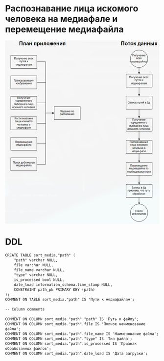 # Распознавание лица искомого человека на медиафале и перемещение медиафайла
![face_detection.png](./description/face_detection.png)

# DDL 
```
CREATE TABLE sort_media."path" (
	"path" varchar NULL,
	file varchar NULL,
	file_name varchar NULL,
	"type" varchar NULL,
	is_processed bool NULL,
	date_load information_schema.time_stamp NULL,
	CONSTRAINT path_pk PRIMARY KEY (path)
);
COMMENT ON TABLE sort_media."path" IS 'Пути к медиафайлам';

-- Column comments

COMMENT ON COLUMN sort_media."path"."path" IS 'Путь к файлу';
COMMENT ON COLUMN sort_media."path".file IS 'Полное наименование файла';
COMMENT ON COLUMN sort_media."path".file_name IS 'Наименование файла';
COMMENT ON COLUMN sort_media."path"."type" IS 'Тип файла';
COMMENT ON COLUMN sort_media."path".is_processed IS 'Признак обработанных файлов';
COMMENT ON COLUMN sort_media."path".date_load IS 'Дата загрузки';
```